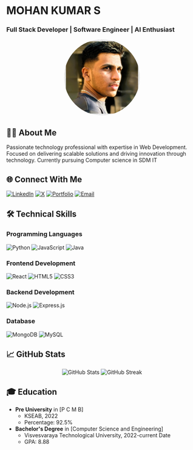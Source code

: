 # MOHAN KUMAR S
### Full Stack Developer | Software Engineer | AI Enthusiast

<div align="center">
  <img src="./Moku.JPG" alt="Mohan kumar S" width="200" height="200" style="border-radius: 50%"/>
</div>

## 👨‍💻 About Me
Passionate technology professional with expertise in Web Development. Focused on delivering scalable solutions and driving innovation through technology. Currently pursuing Computer science in SDM IT

## 🌐 Connect With Me
[![LinkedIn](https://img.shields.io/badge/LinkedIn-0077B5?style=for-the-badge&logo=linkedin&logoColor=white)](https://linkedin.com/in/mohan-kumar-s-a23bab259)
[![X](https://img.shields.io/badge/X-000000?style=for-the-badge&logo=x&logoColor=white)](https://x.com/MohanKu78075447)
[![Portfolio](https://img.shields.io/badge/Portfolio-FF5722?style=for-the-badge&logo=google-chrome&logoColor=white)](https://mohanmoku.vercel.app)
[![Email](https://img.shields.io/badge/Email-D14836?style=for-the-badge&logo=gmail&logoColor=white)](mailto:mohanmoku2004@gmail.com)

## 🛠️ Technical Skills

### Programming Languages
![Python](https://img.shields.io/badge/Python-3776AB?style=for-the-badge&logo=python&logoColor=white)
![JavaScript](https://img.shields.io/badge/JavaScript-F7DF1E?style=for-the-badge&logo=javascript&logoColor=black)
![Java](https://img.shields.io/badge/Java-ED8B00?style=for-the-badge&logo=java&logoColor=white)

### Frontend Development
![React](https://img.shields.io/badge/React-20232A?style=for-the-badge&logo=react&logoColor=61DAFB)
![HTML5](https://img.shields.io/badge/HTML5-E34F26?style=for-the-badge&logo=html5&logoColor=white)
![CSS3](https://img.shields.io/badge/CSS3-1572B6?style=for-the-badge&logo=css3&logoColor=white)

### Backend Development
![Node.js](https://img.shields.io/badge/Node.js-43853D?style=for-the-badge&logo=node.js&logoColor=white)
![Express.js](https://img.shields.io/badge/Express.js-000000?style=for-the-badge&logo=express&logoColor=white)

### Database
![MongoDB](https://img.shields.io/badge/MongoDB-4EA94B?style=for-the-badge&logo=mongodb&logoColor=white)
![MySQL](https://img.shields.io/badge/MySQL-00000F?style=for-the-badge&logo=mysql&logoColor=white)

## 📈 GitHub Stats

<div align="center">
  <img src="https://github-readme-stats.vercel.app/api?username=Mohanmoku&show_icons=true&theme=radical" alt="GitHub Stats" />
  <img src="https://github-readme-streak-stats.herokuapp.com/?user=Mohanmoku&theme=radical" alt="GitHub Streak" />
</div>

## 🎓 Education
- **Pre University** in [P C M B]
  - KSEAB, 2022
  - Percentage: 92.5%
- **Bachelor's Degree** in [Computer Science and Engineering]
  - Visvesvaraya Technological University, 2022-current Date
  - GPA: 8.88
